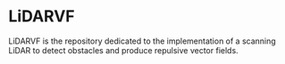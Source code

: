 # LiDARVF
LiDARVF is the repository dedicated to the implementation of a scanning LiDAR to detect obstacles and produce repulsive vector fields.
